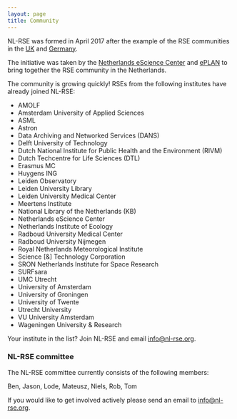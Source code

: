 ```yaml
---
layout: page
title: Community
---
```


NL-RSE was formed in April 2017 after the example of the RSE communities in the [UK](http://rse.ac.uk) and [Germany](http://www.de-rse.org/en/). 

The initiative was taken by the [Netherlands eScience Center](http://www.esciencecenter.nl)
and [ePLAN](https://escience-platform.nl/) to bring together the RSE community in the Netherlands.

The community is growing quickly! RSEs from the following institutes have already joined NL-RSE:

- AMOLF
- Amsterdam University of Applied Sciences
- ASML
- Astron
- Data Archiving and Networked Services (DANS)
- Delft University of Technology
- Dutch National Institute for Public Health and the Environment (RIVM)
- Dutch Techcentre for Life Sciences (DTL)
- Erasmus MC
- Huygens ING
- Leiden Observatory
- Leiden University Library
- Leiden University Medical Center
- Meertens Institute
- National Library of the Netherlands (KB)
- Netherlands eScience Center
- Netherlands Institute of Ecology
- Radboud University Medical Center
- Radboud University Nijmegen
- Royal Netherlands Meteorological Institute
- Science [&] Technology Corporation
- SRON Netherlands Institute for Space Research
- SURFsara
- UMC Utrecht
- University of Amsterdam
- University of Groningen
- University of Twente
- Utrecht University
- VU University Amsterdam
- Wageningen University & Research

Your institute in the list? Join NL-RSE and email info@nl-rse.org.

### NL-RSE committee

The NL-RSE committee currently consists of the following members:

Ben, Jason, Lode, Mateusz, Niels, Rob, Tom

If you would like to get involved actively please send an email to info@nl-rse.org.




